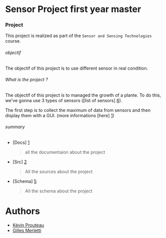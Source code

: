 # Sensor Project first year master

### Project

This project is realized as part of the `Sensor and Sensing Technologies` course.

###### objectif
The objectif of this project is to use different sensor in real condition.

###### What is the project ?

The objectif of this project is to managed the growth of a plante. To do this, we've gonna use 3 types of sensors ([list of sensors] [6]).

The first step is to collect the maximum of data from sensors and then display them with a GUI. (more informations [here] [1])


###### summary
* [Docs] [1]
	
	> all the documentaion about the project
* [Src] [2]
	
	> All the sources about the project
* [Schema] [5]
	
	> All the schema about the project

# Authors
* [Kévin Prouteau][3]
* [Gilles Merletti][4]


[1]: /docs/
[2]: /src/
[3]: https://github.com/djavrell
[4]: https://github.com/merle-geai
[5]: /schema/
[6]: /docs/materials.md
